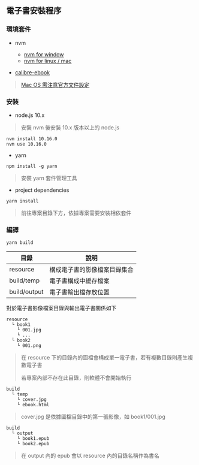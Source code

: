 ## 電子書安裝程序

### 環境套件

+ nvm
  - [nvm for window](https://github.com/coreybutler/nvm-windows)
  - [nvm for linux / mac](https://github.com/nvm-sh/nvm)

+ [calibre-ebook](https://calibre-ebook.com/download)
> [Mac OS 需注意官方文件設定](https://toolchain.gitbook.com/ebook.html)

### 安裝

+ node.js 10.x
> 安裝 nvm 後安裝 10.x 版本以上的 node.js

```
nvm install 10.16.0
nvm use 10.16.0
```

+ yarn

```
npm install -g yarn
```
> 安裝 yarn 套件管理工具

+ project dependencies

```
yarn install
```
> 前往專案目錄下方，依據專案需要安裝相依套件

### 編譯

```
yarn build
```

| 目錄 | 說明 |
| -- | ------- |
| resource | 構成電子書的影像檔案目錄集合 |
| build/temp | 電子書構成中緩存檔案 |
| build/output | 電子書輸出檔存放位置 |

對於電子書影像檔案目錄與輸出電子書關係如下

```
resource
  └ book1
    └ 001.jpg
    └ ...
  └ book2
    └ 001.png
```
> 在 resource 下的目錄內的圖檔會構成單一電子書，若有複數目錄則產生複數電子書
>
> 若專案內部不存在此目錄，則軟體不會開始執行

```
build
  └ temp
    └ cover.jpg
    └ ebook.html
```
> cover.jpg 是依據圖檔目錄中的第一張影像，如 book1/001.jpg

```
build
  └ output
    └ book1.epub
    └ book2.epub
```
> 在 output 內的 epub 會以 resource 內的目錄名稱作為書名
